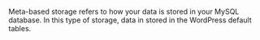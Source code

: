 Meta-based storage refers to how your data is stored in your MySQL database. In this type of storage, data in stored in the WordPress default tables.
